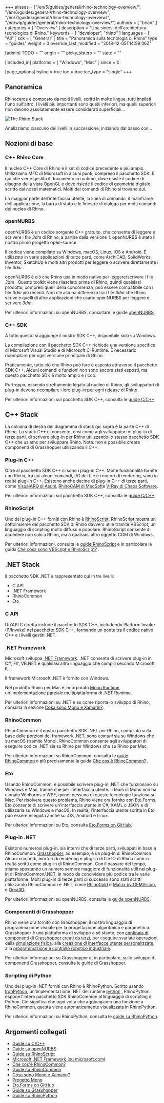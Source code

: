 +++
aliases = ["/en/5/guides/general/rhino-technology-overview/", "/en/6/guides/general/rhino-technology-overview/", "/en/7/guides/general/rhino-technology-overview/", "/en/wip/guides/general/rhino-technology-overview/"]
authors = [ "brian" ]
categories = [ "Overview" ]
description = "Una sintesi dell'architettura tecnologica di Rhino."
keywords = [ "developer", "rhino" ]
languages = [ "All" ]
sdk = [ "General" ]
title = "Panoramica sulla tecnologia di Rhino"
type = "guides"
weight = 0
override_last_modified = "2018-12-05T14:59:06Z"

[admin]
TODO = ""
origin = ""
picky_sisters = ""
state = ""

[included_in]
platforms = [ "Windows", "Mac" ]
since = 0

[page_options]
byline = true
toc = true
toc_type = "single"
+++


## Panoramica

Rhinoceros è composto da molti livelli, scritti in molte lingue, tutti impilati l'uno sull'altro.  I livelli più importanti sono quelli inferiori, ma quelli superiori non devono assolutamente essere considerati superficiali...

![The Rhino Stack](/images/rhino-technology-overview-01.png)

Analizziamo ciascuno dei livelli in successione, iniziando dal basso con...

## Nozioni di base

### C++ Rhino Core

Il nucleo C++ Core di Rhino è il set di codice precedente e più ampio.  Utilizziamo MFC di Microsoft in alcuni punti, compreso il pacchetto SDK.  È qui che viene gestito il documento in runtime, dove esiste il codice di disegno della vista OpenGL e dove risiede il codice di geometria digitale scritto dai nostri matematici.  Molti dei comandi di Rhino si trovano qui.

La maggior parte dell’interfaccia utente, la linea di comando, il mainframe dell'applicazione, la barra di stato e le finestre di dialogo per molti comandi del nucleo di Rhino.

### openNURBS

openNURBS è un codice sorgente C++ gratuito, che consente di leggere e scrivere i file *3dm* di Rhino, a partire dalla versione 1.  openNURBS è stato il nostro primo progetto open-source.

Il codice viene compilato su Windows, macOS, Linux, iOS e Android.  È utilizzato in varie applicazioni di terze parti, come ArchiCAD, SolidWorks, Inventor, SketchUp e molti altri prodotti per leggere o scrivere direttamente i file *3dm* .

openNURBS è ciò che Rhino usa in modo nativo per leggere/scrivere i file *3dm* .  Questo toolkit viene rilasciato prima di Rhino, quindi qualsiasi prodotto, compresi quelli della concorrenza, può essere compatibile con i file *3dm* più recenti.  Non c'è alcuna differenza tra i file *3dm* che Rhino scrive e quelli di altre applicazioni che usano openNURBS per leggere e scrivere *3dm*.

Per ulteriori informazioni su openNURBS, consultare le guide [openNURBS](/guides/opennurbs/).

### C++ SDK

A tutto questo si aggiunge il nostro SDK C++, disponibile solo su Windows.

La compilazione con il pacchetto SDK C++ richiede una versione specifica di Microsoft Visual Studio e di Microsoft C-Runtime.  È necessario ricompilare per ogni versione principale di Rhino.

Praticamente, tutto ciò che Rhino può fare è esposto attraverso il pacchetto SDK C++. Alcuni comandi e funzioni non sono ancora stati esposti, ma questo pacchetto SDK è molto ampio e ricco.

Purtroppo, essendo strettamente legato al nucleo di Rhino, gli sviluppatori di plug-in devono ricompilare i loro plug-in per ogni release di Rhino.

Per ulteriori informazioni sul pacchetto SDK C++, consulta le [guide C/C++](/guides/cpp/).

## C++ Stack

La colonna di destra del diagramma di stack qui sopra è la parte C++ di Rhino.  Lo stack C++ ci consente, così come agli sviluppatori di plug-in di terze parti, di scrivere plug-in per Rhino utilizzando lo stesso pacchetto SDK C++ che usiamo per sviluppare Rhino.  Nota: non è possibile creare componenti di Grasshopper utilizzando il C++.

### Plug-in C++

Oltre al pacchetto SDK C++ ci sono i plug-in C++.  Molte funzionalità fornite con Rhino, tra cui alcuni comandi, I/O dei file e i motori di rendering, sono in realtà plug-in C++.  Esistono anche decine di plug-in C++ di terze parti, come [VisualARQ di Asuni](http://www.visualarq.com/), [RhinoCAM di MecSoft](https://mecsoft.com/rhinocam-software/)e [V-Ray di Chaos Software](https://www.chaosgroup.com/vray/rhino).

Per ulteriori informazioni sul pacchetto SDK C++, consulta le [guide C/C++](/guides/cpp/).

### RhinoScript

Uno dei plug-in C++ forniti con Rhino è [RhinoScript](/guides/rhinoscript/what-are-vbscript-rhinoscript/).  RhinoScript mostra un sottoinsieme del pacchetto SDK di Rhino davvero utile tramite VBScript, un linguaggio di scripting molto diffuso e popolare.  RhinoScript consente di accedere non solo a Rhino, ma a qualsiasi altro oggetto COM di Windows.

Per ulteriori informazioni, consulta le [guide RhinoScript](/guides/rhinoscript/) e in particolare la guida [Che cosa sono VBScript e RhinoScript?](/guides/rhinoscript/what-are-vbscript-rhinoscript/) .

## .NET Stack

Il pacchetto SDK .NET è rappresentato qui in tre livelli:

- C API
- .NET Framework
- RhinoCommon
- Eto

### C API

Un'API C diretta include il pacchetto SDK C++, includendo Platform Invoke (P/Invoke) nel pacchetto SDK C++, formando un ponte tra il codice nativo C++ e i livelli gestiti .NET.

### .NET Framework

Microsoft sviluppa [.NET Framework](https://www.microsoft.com/net/framework).  .NET consente di scrivere plug-in in C#, F#, VB.NET e qualsiasi altro linguaggio che compili secondo Microsoft IL.

Il framework Microsoft .NET è fornito con Windows.

Nel prodotto Rhino per Mac è incorporato [Mono Runtime](https://www.mono-project.com), un'implementazione parziale multipiattaforma di .NET Runtime.

Per ulteriori informazioni su .NET e su come riporta lo sviluppo di Rhino, consulta la sezione [Cosa sono Mono e Xamarin?](/guides/rhinocommon/what-are-mono-and-xamarin/).

### RhinoCommon

RhinoCommon è il nostro pacchetto SDK .NET per Rhino, compilato sulla base delle porzioni del framework .NET,  sono *comuni* sia su Windows che su macOS (tramite Mono).  RhinoCommon consente agli sviluppatori di eseguire codice .NET sia su Rhino per Windows che su Rhino per Mac.

Per ulteriori informazioni su RhinoCommon, consulta le [guide RhinoCommon](/guides/rhinocommon/) o più precisamente la guida [Che cos'è RhinoCommon?](/guides/rhinocommon/what-is-rhinocommon) .

### Eto

Usando RhinoCommon, è possibile scrivere plug-in .NET che funzionano su Windows e Mac, tranne che per l'interfaccia utente.  Il team di Mono non ha clonato WinForms o WPF, quindi nessuna di queste tecnologie funziona su Mac.  Per risolvere questo problema, Rhino viene ora fornito con Eto.Forms.  Eto consente di scrivere un'interfaccia utente in C#, XAML o JSON e di utilizzarla su Windows e macOS.  In realtà, l'interfaccia utente scritta in Eto può essere eseguita anche su iOS, Android e Linux.

Per ulteriori informazioni su Eto, consulta [Eto.Forms on GitHub](https://github.com/picoe/Eto).

### Plug-in .NET

Esistono numerosi plug-in, sia interni che di terze parti, sviluppati in base a RhinoCommon.  [Grasshopper](http://www.grasshopper3d.com/), ad esempio, è un plug-in di RhinoCommon.  Alcuni comandi, mortori di rendering e plug-in di file IO di Rhino sono in realtà scritti come plug-in di RhinoCommon.  Con il passare del tempo, stiamo spostando un numero sempre maggiore di  funzionalità utili nei plug-in di RhinoCommon/.NET, in modo da condividere più codice tra le varie piattaforme.  Molti plug-in di terze parti di successo sono stati scritti utilizzando RhinoCommon e .NET, come [RhinoGold](http://www.tdmsolutions.com/) e [Matrix by GEMVision](http://www.stuller.com/matrix), e [Orca3D](http://orca3d.com/).

Per ulteriori informazioni su openNURBS, consulta le [guide openNURBS](/guides/rhinocommon/).

### Componenti di Grasshopper

Rhino viene ora fornito con Grasshopper, il nostro linguaggio di programmazione visuale per la progettazione algoritmica e parametrica.  Grasshopper è una piattaforma di sviluppo a sé stante, con [centinaia di componenti di Grasshopper creati da terzi](http://www.food4rhino.com/grasshopper-addons), per eseguire svariate operazioni, dalla [simulazione fisica](http://www.food4rhino.com/project/kangaroo), alla [creazione di interfacce utente personalizzate](http://www.food4rhino.com/project/human-ui), alla [programmazione e controllo robotico industriale](http://www.food4rhino.com/project/hal).

Per ulteriori informazioni su Grasshopper e, in particolare, sullo sviluppo di componenti Grasshopper, consulta le [guide di Grasshopper](/guides/grasshopper/).

### Scripting di Python

Uno dei plug-in .NET forniti con Rhino è RhinoPython.  Scritto usando [IronPython](http://ironpython.net/), un'implementazione .NET del runtime [python](https://www.python.org/) , RhinoPython espone l'intero pacchetto SDK RhinoCommon al linguaggio di scripting di Python.  Ciò significa che ogni volta che aggiungiamo una funzione a RhinoCommon, questa viene automaticamente visualizzata in RhinoPython.

Per ulteriori informazioni su RhinoPython, consulta le [guide su RhinoPython](/guides/rhinopython/).

## Argomenti collegati

- [Guide su C/C++](/guides/cpp/)
- [Guide su openNURBS](/guides/opennurbs/)
- [Guide su RhinoScript](/guides/rhinoscript/)
- [Microsoft .NET Framework (su microsoft.com)](https://www.microsoft.com/net/framework)
- [Che cos'è RhinoCommon?](/guides/rhinocommon/what-is-rhinocommon)
- [Guide su RhinoCommon](/guides/rhinocommon/)
- [Cosa sono Mono e Xamarin?](/guides/rhinocommon/what-are-mono-and-xamarin/)
- [Progetto Mono](https://www.mono-project.com)
- [Eto.Forms on GitHub](https://github.com/picoe/Eto)
- [Guide su Grasshopper](/guides/grasshopper/)
- [Guide su RhinoPython](/guides/rhinopython/)
